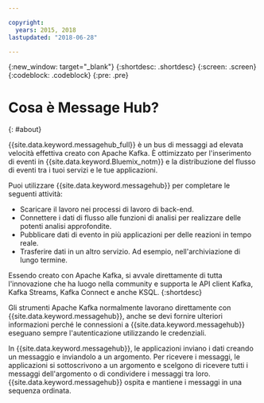 ```yaml
---

copyright:
  years: 2015, 2018
lastupdated: "2018-06-28"

---
```


{:new_window: target="_blank"}
{:shortdesc: .shortdesc}
{:screen: .screen}
{:codeblock: .codeblock}
{:pre: .pre}

# Cosa è Message Hub?
{: #about}

{{site.data.keyword.messagehub_full}}  è un bus di messaggi ad elevata velocità effettiva creato con Apache Kafka. È ottimizzato per l'inserimento di eventi in  {{site.data.keyword.Bluemix_notm}} e la distribuzione del flusso di eventi tra i tuoi servizi e le tue applicazioni.

Puoi utilizzare {{site.data.keyword.messagehub}} per completare
le seguenti attività:

* Scaricare il lavoro nei processi di lavoro di back-end.
* Connettere i dati di flusso alle funzioni di analisi per realizzare delle potenti analisi approfondite.
* Pubblicare dati di evento in più applicazioni per delle reazioni in tempo reale.
* Trasferire dati in un altro servizio. Ad esempio, nell'archiviazione di lungo termine.

Essendo creato con Apache Kafka, si avvale direttamente di tutta l'innovazione che ha luogo nella community e supporta le API client Kafka, Kafka Streams, Kafka Connect e anche KSQL.
{:shortdesc}

Gli strumenti Apache Kafka normalmente lavorano direttamente con {{site.data.keyword.messagehub}}, anche se devi fornire ulteriori informazioni perché
le connessioni a {{site.data.keyword.messagehub}} eseguano sempre l'autenticazione utilizzando le credenziali.

In {{site.data.keyword.messagehub}}, le applicazioni inviano i dati
creando un messaggio e inviandolo a un argomento. Per ricevere i messaggi, le applicazioni si sottoscrivono a un argomento
e scelgono di ricevere tutti i messaggi dell'argomento o di condividere i messaggi tra loro.
{{site.data.keyword.messagehub}} ospita e mantiene i messaggi
in una sequenza ordinata. 




